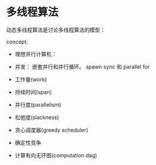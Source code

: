 # 多线程算法

动态多线程算法是讨论多线程算法的模型：

concept:

- 理想并行计算机：

- 并发： 嵌套并行和并行循环。 spawn sync 和 parallel for

- 工作量(work)

- 持续时间(span)

- 并行度(parallelism)

- 松弛度(slackness)

- 贪心调度器(greedy scheduler)

- 确定性竞争

- 计算有向无环图(computation dag)



